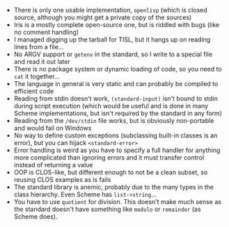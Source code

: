 - There is only one usable implementation, `openlisp` (which is closed
  source, although you might get a private copy of the sources)
- Iris is a mostly complete open-source one, but is riddled with bugs
  (like no comment handling)
- I managed digging up the tarball for TISL, but it hangs up on
  reading lines from a file...
- No ARGV support or `getenv` in the standard, so I write to a special
  file and read it out later
- There is no package system or dynamic loading of code, so you need
  to `cat` it together...
- The language in general is very static and can probably be compiled
  to efficient code
- Reading from stdin doesn't work, `(standard-input)` isn't bound to
  stdin during script execution (which would be useful and is done in
  many Scheme implementations, but isn't required by the standard in
  any form)
- Reading from the `/dev/stdin` file works, but is obviously
  non-portable and would fail on Windows
- No way to define custom exceptions (subclassing built-in classes is
  an error), but you can hijack `<standard-error>`
- Error handling is weird as you have to specify a full handler for
  anything more complicated than ignoring errors and it must transfer
  control instead of returning a value
- OOP is CLOS-like, but different enough to not be a clean subset, so
  reusing CLOS examples as is fails
- The standard library is anemic, probably due to the many types in
  the class hierarchy.  Even Scheme has `list->string`...
- You have to use `quotient` for division. This doesn't make much
  sense as the standard doesn't have something like `modulo` or
  `remainder` (as Scheme does).
